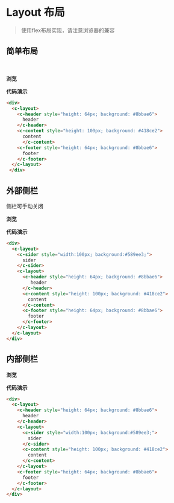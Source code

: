 # Layout 布局

> 使用flex布局实现，请注意浏览器的兼容

## 简单布局

<br>

**浏览**

<ClientOnly>
<layout-demo></layout-demo>
</ClientOnly>

**代码演示**

```html
<div>
  <c-layout>
    <c-header style="height: 64px; background: #8bbae6">
      header
    </c-header>
    <c-content style="height: 100px; background: #418ce2">
      content
      </c-content>
    <c-footer style="height: 64px; background: #8bbae6">
      footer
    </c-footer>
  </c-layout>
 </div>
 ```

 ## 外部侧栏
侧栏可手动关闭

**浏览**

<ClientOnly>
<layout-demc-1></layout-demc-1>
</ClientOnly>

**代码演示**

```html
<div>
  <c-layout>
    <c-sider style="width:100px; background:#589ee3;">
      sider
    </c-sider>
    <c-layout>
      <c-header style="height: 64px; background: #8bbae6">
         header
      </c-header>
      <c-content style="height: 100px; background: #418ce2">
        content
      </c-content>
      <c-footer style="height: 64px; background: #8bbae6">
        footer
      </c-footer>
    </c-layout>
  </c-layout>
</div>
```

## 内部侧栏

**浏览**

<ClientOnly>
<layout-in></layout-in>
</ClientOnly>

**代码演示**

```html
<div>
  <c-layout>
    <c-header style="height: 64px; background: #8bbae6">
      header
    </c-header>
    <c-layout>
      <c-sider style="width:100px; background:#589ee3;">
        sider
      </c-sider>
      <c-content style="height: 100px; background: #418ce2">
        content
      </c-content>
    </c-layout>
    <c-footer style="height: 64px; background: #8bbae6">
      footer
    </c-footer>
  </c-layout>
</div>